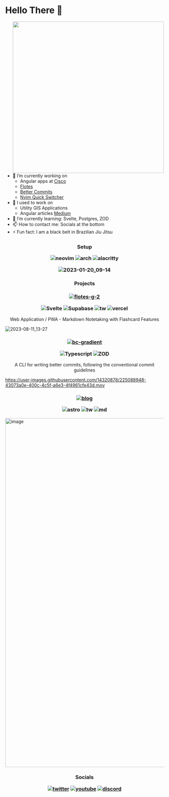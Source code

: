 # Hello There 👋 
<img align="right" src="https://i.pinimg.com/originals/f0/71/70/f07170d92b9b3e88a823c0e2d83411ca.gif" width="480">

- 🔭 I’m currently working on
  - Angular apps at [Cisco](https://www.cisco.com/c/m/en_us/customer-experience/index.html)
  - [Flotes](https://flotes.app)
  - [Better Commits](https://github.com/Everduin94/better-commits)
  - [Nvim Quick Switcher](https://github.com/Everduin94/nvim-quick-switcher)
- 🌳 I used to work on
  - Utility GIS Applications
  - Angular articles [Medium](https://erxk.medium.com/)
- 🌱 I’m currently learning: Svelte, Postgres, ZOD
- 📫 How to contact me: Socials at the bottom
- ⚡ Fun fact: I am a black belt in Brazilian Jiu Jitsu


<p></p>

<h3 align="center">

Setup 

![neovim](https://img.shields.io/badge/NeoVim-%2357A143.svg?&style=for-the-badge&logo=neovim&logoColor=white)
![arch](https://img.shields.io/badge/Arch_Linux-1793D1?style=for-the-badge&logo=arch-linux&logoColor=white)
![alacritty](https://img.shields.io/badge/alacritty-F46D01?style=for-the-badge&logo=alacritty&logoColor=white)

![2023-01-20_09-14](https://user-images.githubusercontent.com/14320878/213733111-e5d19744-a869-4d7f-b9e0-74d6625dceed.png)
</h3>



<p></p>

<h3 align="center">
Projects
</h3>

<h3 align="center">
  

[![flotes-g-2](https://github.com/Everduin94/Everduin94/assets/14320878/b0fd0aa5-ca9d-4a2d-8579-7616140927a7)](https://flotes.app)
  

 
![Svelte](https://img.shields.io/badge/svelte-%23f1413d.svg?style=for-the-badge&logo=svelte&logoColor=white)
![Supabase](https://img.shields.io/badge/Supabase-3ECF8E?style=for-the-badge&logo=supabase&logoColor=white)
![tw](https://img.shields.io/badge/Tailwind%20CSS-06B6D4.svg?style=for-the-badge&logo=Tailwind-CSS&logoColor=white)
![vercel](https://img.shields.io/badge/Vercel-000000?style=for-the-badge&logo=vercel&logoColor=white)


 

</h3>

<p align="center">
Web Application / PWA - Markdown Notetaking with Flashcard Features 
</p>

![2023-08-11_13-27](https://github.com/Everduin94/Everduin94/assets/14320878/552f78ae-0b60-4686-b4f2-da07b2f36826)

<h3 align="center">

[![bc-gradient](https://github.com/Everduin94/better-commits/assets/14320878/2f94e6ea-a40f-4f3e-b0b2-5cc7d83a9a7d)](https://github.com/Everduin94/better-commits)

![Typescript](https://img.shields.io/badge/Typescript-3178C6?style=for-the-badge&logo=TypeScript&logoColor=white)
![ZOD](https://img.shields.io/badge/💎_ZOD-302D41?style=for-the-badge&logoColor=white)
</h3>

<p align="center">
A CLI for writing better commits, following the conventional commit guidelines	
</p>

https://user-images.githubusercontent.com/14320878/225088948-43073a0e-400c-4c5f-a6e3-4f4961cfe43d.mov

<h3 align="center">

[![blog](https://github.com/Everduin94/Everduin94/assets/14320878/cf40a4d0-e428-48a5-a159-220c30e163eb)](https://blog.flotes.app)

![astro](https://img.shields.io/badge/Astro-FF5D01.svg?style=for-the-badge&logo=Astro&logoColor=white)
![tw](https://img.shields.io/badge/Tailwind%20CSS-06B6D4.svg?style=for-the-badge&logo=Tailwind-CSS&logoColor=white)
![md](https://img.shields.io/badge/Markdown-000000.svg?style=for-the-badge&logo=Markdown&logoColor=white)
</h3>


<img width="1106" alt="image" src="https://user-images.githubusercontent.com/14320878/225348986-3b3b1bca-7b94-484f-aab8-7570ccb3c58b.png">


<h3 align="center">

Socials 

[![twitter](https://img.shields.io/badge/Twitter-1DA1F2?&style=for-the-badge&logo=twitter&logoColor=white)](https://twitter.com/erik_verduin)
[![youtube](https://img.shields.io/badge/YouTube-FF0000?&style=for-the-badge&logo=youtube&logoColor=white)](https://www.youtube.com/channel/UC0JUSnGOjqEQqhDFr3R7-hA)
[![discord](https://img.shields.io/badge/Discord-5865F2?&style=for-the-badge&logo=discord&logoColor=white)](https://discordapp.com/users/boogersllc)

</h3>


<!--
### Setup 2022 and Before
![daily driver](daily-driver.png)
![tiling](tiling-window-manager.png)
-->
